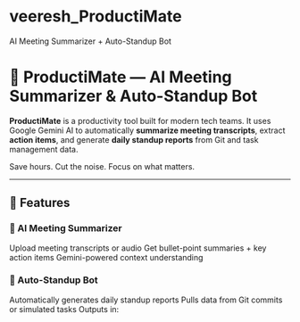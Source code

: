 # veeresh_ProductiMate
AI Meeting Summarizer + Auto-Standup Bot

# 🚀 ProductiMate — AI Meeting Summarizer & Auto-Standup Bot

**ProductiMate** is a productivity tool built for modern tech teams. It uses Google Gemini AI to automatically **summarize meeting transcripts**, extract **action items**, and generate **daily standup reports** from Git and task management data.

Save hours. Cut the noise. Focus on what matters.

---

## 🧠 Features

### 🔹 AI Meeting Summarizer
Upload meeting transcripts or audio
Get bullet-point summaries + key action items
Gemini-powered context understanding

### 🔹 Auto-Standup Bot
Automatically generates daily standup reports
Pulls data from Git commits or simulated tasks
Outputs in:
